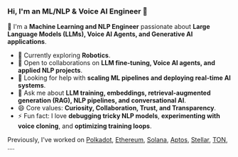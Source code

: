 ### Hi, I'm an ML/NLP & Voice AI Engineer 👋

🔭 I'm a **Machine Learning and NLP Engineer** passionate about **Large Language Models (LLMs), Voice AI Agents, and Generative AI applications**.  
- 🌱 Currently exploring **Robotics**.  
- 👯 Open to collaborations on **LLM fine-tuning, Voice AI agents, and applied NLP projects**.  
- 🤔 Looking for help with **scaling ML pipelines and deploying real-time AI systems**.  
- 💬 Ask me about **LLM training, embeddings, retrieval-augmented generation (RAG), NLP pipelines, and conversational AI**.  
- 😄 Core values: **Curiosity, Collaboration, Trust, and Transparency**.  
- ⚡ Fun fact: I love **debugging tricky NLP models**, **experimenting with voice cloning**, and **optimizing training loops**.  

  
Previously, I've worked on [Polkadot](https://polkadot.com/), [Ethereum](https://ethereum.org), [Solana](https://solana.com), [Aptos](https://aptoslabs.com), [Stellar](https://stellar.org), [TON](https://ton.org), ....


<!--
**rustielin/rustielin** is a ✨ _special_ ✨ repository because its `README.md` (this file) appears on your GitHub profile.

Here are some ideas to get you started:
at [Aptos Labs](https://aptoslabs.com)
- 🔭 I'm currently working on ...
- 🌱 I'm currently learning ...
- 👯 I'm looking to collaborate on ...
- 🤔 I'm looking for help with ...
- 💬 Ask me about ...
- 📫 How to reach me: ...
- 😄 Pronouns: ...
- ⚡ Fun fact: ...
  ![](https://komarev.com/ghpvc/?username=spectrecoder7&color=brightgreen)
-->
